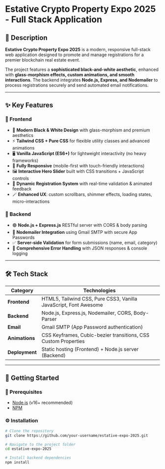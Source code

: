 # Estative Crypto Property Expo 2025 - Full Stack Application

## 📖 Description
**Estative Crypto Property Expo 2025** is a modern, responsive full-stack web application designed to promote and manage registrations for a premier blockchain real estate event.  

The project features a **sophisticated black-and-white aesthetic**, enhanced with **glass-morphism effects, custom animations, and smooth interactions**. The backend integrates **Node.js, Express, and Nodemailer** to process registrations securely and send automated email notifications.  

---

## ✨ Key Features

### 🔹 Frontend
- 🎨 **Modern Black & White Design** with glass-morphism and premium aesthetics  
- ⚡ **Tailwind CSS + Pure CSS** for flexible utility classes and advanced animations  
- 🖥️ **Vanilla JavaScript (ES6+)** for lightweight interactivity (no heavy frameworks)  
- 📱 **Fully Responsive** (mobile-first with touch-friendly interactions)  
- 🖼️ **Interactive Hero Slider** built with CSS transitions + JavaScript controls  
- 📝 **Dynamic Registration System** with real-time validation & animated feedback  
- 🪄 **Enhanced UX**: custom scrollbars, shimmer effects, loading states, micro-interactions  

### 🔹 Backend
- 🟢 **Node.js + Express.js** RESTful server with CORS & body parsing  
- 📧 **Nodemailer Integration** using Gmail SMTP with secure App Passwords  
- ✅ **Server-side Validation** for form submissions (name, email, category)  
- 🚨 **Comprehensive Error Handling** with JSON responses & console logging  

---

## 🛠️ Tech Stack

| Category   | Technologies |
|------------|-------------|
| **Frontend** | HTML5, Tailwind CSS, Pure CSS3, Vanilla JavaScript, Font Awesome |
| **Backend**  | Node.js, Express.js, Nodemailer, CORS, Body-Parser |
| **Email**    | Gmail SMTP (App Password authentication) |
| **Animations** | CSS Keyframes, Cubic-bezier transitions, CSS Custom Properties |
| **Deployment** | Static hosting (Frontend) + Node.js server (Backend) |

---

## 🚀 Getting Started

### 📌 Prerequisites
- [Node.js](https://nodejs.org/) (v16+ recommended)
- [NPM](https://www.npmjs.com/)

### ⚙️ Installation
```bash
# Clone the repository
git clone https://github.com/your-username/estative-expo-2025.git

# Navigate to the project folder
cd estative-expo-2025

# Install backend dependencies
npm install
